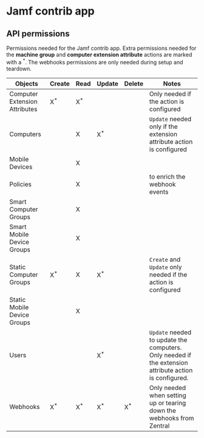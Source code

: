 # Jamf contrib app

## API permissions

Permissions needed for the Jamf contrib app. Extra permissions needed for the **machine group** and **computer extension attribute** actions are marked with a <sup>*</sup>. The webhooks permissions are only needed during setup and teardown.

|Objects|Create|Read|Update|Delete|Notes|
|---|---|---|---|---|---|
|Computer Extension Attributes|X<sup>*</sup>|X<sup>*</sup>|||Only needed if the action is configured|
|Computers||X|X<sup>*</sup>||`Update` needed only if the extension attribute action is configured|
|Mobile Devices||X||||
|Policies||X|||to enrich the webhook events
|Smart Computer Groups||X||||
|Smart Mobile Device Groups||X||||
|Static Computer Groups|X<sup>*</sup>|X|X<sup>*</sup>||`Create` and `Update` only needed if the action is configured|
|Static Mobile Device Groups||X||||
|Users|||X<sup>*</sup>||`Update` needed to update the computers. Only needed if the extension attribute action is configured.|
|Webhooks|X<sup>*</sup>|X<sup>*</sup>|X<sup>*</sup>|X<sup>*</sup>|Only needed when setting up or tearing down the webhooks from Zentral|
